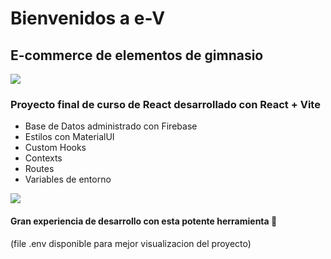 # Bienvenidos a e-V
## E-commerce de elementos de gimnasio

![](https://res.cloudinary.com/dplu5p9du/image/upload/v1688767588/e-V/WhatsApp_Image_2023-07-07_at_7.06.08_PM_bpdspa.jpg)

### Proyecto final de curso de React desarrollado con React + Vite
- Base de Datos administrado con Firebase
- Estilos con MaterialUI
- Custom Hooks
- Contexts
- Routes
- Variables de entorno

![](https://res.cloudinary.com/dplu5p9du/image/upload/v1688768280/e-V/WhatsApp_Image_2023-07-07_at_7.17.40_PM_cg9f30.jpg)

#### Gran experiencia de desarrollo con esta potente herramienta 🚀

(file .env disponible para mejor visualizacion del proyecto)